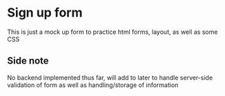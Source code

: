 # Sign up form

This is just a mock up form to practice html forms, layout, as well as some CSS 

## Side note
No backend implemented thus far, will add to later to handle server-side validation of form as well as handling/storage of information